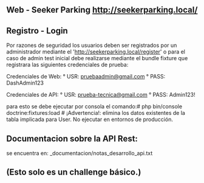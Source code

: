 ## Web - Seeker Parking http://seekerparking.local/
## Registro - Login
Por razones de seguridad los usuarios deben ser registrados por un administrador mediante el 'http://seekerparking.local/register' o para el caso de admin test inicial 
debe realizarse mediante el bundle fixture que registrara las siguientes credenciales de prueba:
    
  Credenciales de Web:
    ° USR: pruebaadmin@gmail.com
    ° PASS: DashAdmin123

  Credenciales de API:
      ° USR: prueba-tecnica@gmail.com
      ° PASS: Admin123!
      
para esto se debe ejecutar por consola el comando:# php bin/console doctrine:fixtures:load # ¡Advertencia!: elimina los datos existentes de la tabla implicada para User. No ejecutar en entornos de producción.

## Documentacion sobre la API Rest:
se encuentra en: _documentacion/notas_desarrollo_api.txt


## (Esto solo es un challenge básico.)
